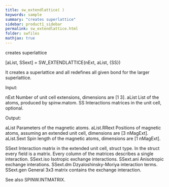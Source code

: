 ```yaml
---
title: sw_extendlattice( )
keywords: sample
summary: "creates superlattice"
sidebar: product1_sidebar
permalink: sw_extendlattice.html
folder: swfiles
mathjax: true
---
```

  creates superlattice
 
  [aList, SSext] = SW_EXTENDLATTICE(nExt, aList, {SS})
 
  It creates a superlattice and all redefines all given bond for the larger
  superlattice.
 
  Input:
 
  nExt          Number of unit cell extensions, dimensions are [1 3].
  aList         List of the atoms, produced by spinw.matom.
  SS            Interactions matrices in the unit cell, optional.
 
  Output:
 
  aList         Parameters of the magnetic atoms.
  aList.RRext   Positions of magnetic atoms, assuming an extended unit
                cell, dimensions are [3 nMagExt].
  aList.Sext    Spin length of the magnetic atoms, dimensions are
                [1 nMagExt].
 
  SSext         Interaction matrix in the extended unit cell, struct type.
                In the struct every field is a matrix. Every column of the
                matrices describes a single interaction.
  SSext.iso     Isotropic exchange interactions.
  SSext.ani     Anisotropic exchange interations.
  SSext.dm      Dzyaloshinsky-Moriya interaction terms.
  SSext.gen     General 3x3 matrix contains the exchange interaction.
 
  See also SPINW.INTMATRIX.
 
